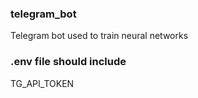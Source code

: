 ### telegram_bot
Telegram bot used to train neural networks


### .env file should include
TG_API_TOKEN